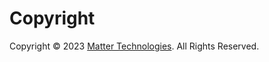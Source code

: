 # Copyright

Copyright &copy; 2023 [Matter Technologies](https://www.matter.tech/ "Matter Technologies website"). All Rights Reserved.